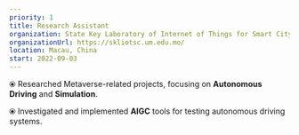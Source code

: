 ```yaml
---
priority: 1
title: Research Assistant
organization: State Key Laboratory of Internet of Things for Smart City
organizationUrl: https://skliotsc.um.edu.mo/
location: Macau, China
start: 2022-09-03
---
```


⦿ Researched Metaverse-related projects, focusing on **Autonomous Driving** and **Simulation**.

⦿ Investigated and implemented **AIGC** tools for testing autonomous driving systems.



<br>
